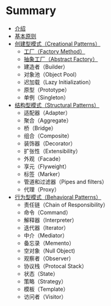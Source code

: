 # Summary

* [介绍](README.md)
* [基本原则](/basic-principles.md)
* [创建型模式（Creational Patterns）](/creational-patterns/README.md)
  * [工厂（Factory Method）](/creational-patterns/factory-method.md)
  * [抽象工厂（Abstract Factory）](/creational-patterns/abstract-factory.md)
  * 建造者（Builder）
  * 对象池（Object Pool）
  * 迟加载（Lazy Initialization）
  * 原型（Prototype）
  * 单例（Singleton）
* [结构型模式（Structural Patterns）](/structural-patterns/README.md)
  * 适配器（Adapter）
  * 聚合（Aggregate）
  * 桥（Bridge）
  * 组合（Composite）
  * 装饰器（Decorator）
  * 扩张性（Extensibility）
  * 外观（Facade）
  * 享元（Flyweight）
  * 标签（Marker）
  * 管道和过滤器（Pipes and filters）
  * 代理（Proxy）
* [行为型模式（Behavioral Patterns）](/behavioral-patterns/README.md)
  * 责任链（Chain of Responsibility）
  * 命令（Command）
  * 解释器（Interpreter）
  * 迭代器（Iterator）
  * 中介（Mediator）
  * 备忘录（Memento）
  * 空对象（Null Object)
  * 观察者（Observer）
  * 协议栈（Protocal Stack）
  * 状态（State）
  * 策略（Strategy）
  * 模板（Template）
  * 访问者（Visitor）
